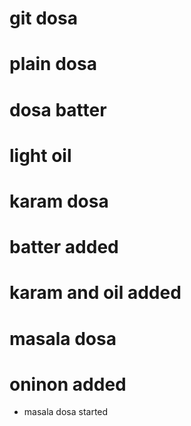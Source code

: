 # git dosa
# plain dosa
# dosa batter
# light oil

# karam dosa
# batter added 
# karam and oil added

# masala dosa 
# oninon added
* masala dosa started